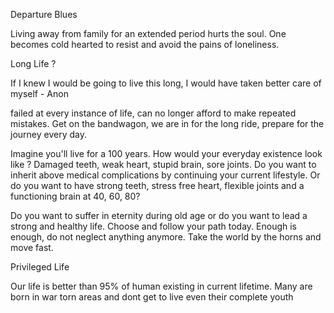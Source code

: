 Departure Blues

Living away from family for an extended period hurts the soul. One becomes cold hearted to resist and avoid the pains of loneliness.



Long Life ? 

If I knew I would be going to live this long,  I would have taken better care of myself - Anon 

failed at every instance of life, can no longer afford to make repeated mistakes. Get on the bandwagon, we are in for the long ride, prepare for the journey every day.

Imagine you'll live for a 100 years. How would your everyday existence look like ? 
Damaged teeth, weak heart, stupid brain, sore joints. Do you want to inherit above medical complications by continuing your current lifestyle. Or do you want to have strong teeth, stress free heart, flexible joints and a functioning brain at 40, 60, 80?

Do you want to suffer in eternity during old age or do you want to lead a strong and healthy life. Choose and follow your path today. Enough is enough, do not neglect anything anymore. Take the world by the horns and move fast.



Privileged Life 

Our life is better than 95% of human existing in current lifetime. Many are born in war torn areas and dont get to live even their complete youth  